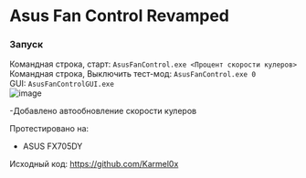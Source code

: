 # Asus Fan Control Revamped

### Запуск
Командная строка, старт: `AsusFanControl.exe <Процент скорости кулеров>`  
Командная строка, Выключить тест-мод: `AsusFanControl.exe 0`  
GUI: `AsusFanControlGUI.exe`  
![image](https://github.com/Dorlander/AsusFanControl-Revamped/assets/61416392/14e661a7-b63f-486a-9000-c276d9a3de74)

-Добавлено автообновление скорости кулеров

Протестировано на: 
- ASUS FX705DY

Исходный код: https://github.com/Karmel0x
